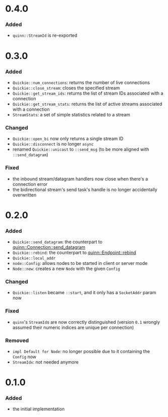 # 0.4.0

### Added

- `quinn::StreamId` is re-exported

# 0.3.0

### Added

- `Quickie::num_connections`: returns the number of live connections
- `Quickie::close_stream`: closes the specified stream
- `Quickie::get_stream_ids`: returns the list of stream IDs associated with a connection
- `Quickie::get_stream_stats`: returns the list of active streams associated with a connection
- `StreamStats`: a set of simple statistics related to a stream

### Changed

- `Quickie::open_bi` now only returns a single stream ID
- `Quickie::disconnect` is no longer `async`
- renamed `Quickie::unicast` to `::send_msg` (to be more aligned with `::send_datagram`)

### Fixed

- the inbound stream/datagram handlers now close when there's a connection error
- the bidirectional stream's send task's handle is no longer accidentally overwritten

# 0.2.0

### Added

- `Quickie::send_datagram`: the counterpart to [quinn::Connection::send_datagram](https://docs.rs/quinn/0.8.3/quinn/struct.Connection.html#method.send_datagram)
- `Quickie::rebind`: the counterpart to [quinn::Endpoint::rebind](https://docs.rs/quinn/0.8.3/quinn/struct.Endpoint.html#method.rebind)
- `Quickie::local_addr`
- `node::Config`: allows nodes to be started in client or server mode
- `Node::new`: creates a new `Node` with the given `Config`

### Changed

- `Quickie::listen` became `::start`, and it only has a `SocketAddr` param now

### Fixed

- `quinn`'s `StreamId`s are now correctly distinguished (version `0.1` wrongly assumed their numeric indices are unique per connection)

### Removed

- `impl Default for Node`: no longer possible due to it containing the `Config` now
- `StreamIdx`: not needed anymore

# 0.1.0

### Added

- the initial implementation
